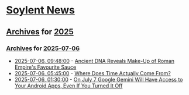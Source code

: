 # [Soylent News](../../../README.md)

## [Archives](../../index.md) for [2025](../index.md)

### [Archives](../../index.md) for [2025-07-06](index.md)

* [2025-07-06, 09:48:00](https://soylentnews.org/article.pl?sid=25/07/05/1339218&from=rss) - [Ancient DNA Reveals Make-Up of Roman Empire's Favourite Sauce](https://soylentnews.org/article.pl?sid=25/07/05/1339218&from=rss)
* [2025-07-06, 05:45:00](https://soylentnews.org/article.pl?sid=25/07/04/2251218&from=rss) - [Where Does Time Actually Come From?](https://soylentnews.org/article.pl?sid=25/07/04/2251218&from=rss)
* [2025-07-06, 01:30:00](https://soylentnews.org/article.pl?sid=25/07/04/2154255&from=rss) - [On July 7 Google Gemini Will Have Access to Your Android Apps, Even If You Turned It Off](https://soylentnews.org/article.pl?sid=25/07/04/2154255&from=rss)

